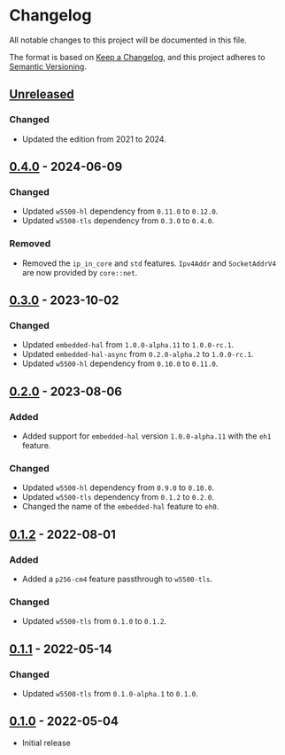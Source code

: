 # Changelog
All notable changes to this project will be documented in this file.

The format is based on [Keep a Changelog](https://keepachangelog.com/en/1.0.0/),
and this project adheres to [Semantic Versioning](https://semver.org/spec/v2.0.0.html).

## [Unreleased]
### Changed
- Updated the edition from 2021 to 2024.

## [0.4.0] - 2024-06-09
### Changed
- Updated `w5500-hl` dependency from `0.11.0` to `0.12.0`.
- Updated `w5500-tls` dependency from `0.3.0` to `0.4.0`.

### Removed
- Removed the `ip_in_core` and `std` features.  `Ipv4Addr` and `SocketAddrV4` are now provided by `core::net`.

## [0.3.0] - 2023-10-02
### Changed
- Updated `embedded-hal` from `1.0.0-alpha.11` to `1.0.0-rc.1`.
- Updated `embedded-hal-async` from `0.2.0-alpha.2` to `1.0.0-rc.1`.
- Updated `w5500-hl` dependency from `0.10.0` to `0.11.0`.

## [0.2.0] - 2023-08-06
### Added
- Added support for `embedded-hal` version `1.0.0-alpha.11` with the `eh1` feature.

### Changed
- Updated `w5500-hl` dependency from `0.9.0` to `0.10.0`.
- Updated `w5500-tls` dependency from `0.1.2` to `0.2.0`.
- Changed the name of the `embedded-hal` feature to `eh0`.

## [0.1.2] - 2022-08-01
### Added
- Added a `p256-cm4` feature passthrough to `w5500-tls`.

### Changed
- Updated `w5500-tls` from `0.1.0` to `0.1.2`.

## [0.1.1] - 2022-05-14
### Changed
- Updated `w5500-tls` from `0.1.0-alpha.1` to `0.1.0`.

## [0.1.0] - 2022-05-04
- Initial release

[Unreleased]: https://github.com/newAM/w5500-rs/compare/mqtt%2Fv0.4.0...HEAD
[0.4.0]: https://github.com/newAM/w5500-rs/compare/mqtt%2Fv0.3.0...mqtt%2Fv0.4.0
[0.3.0]: https://github.com/newAM/w5500-rs/compare/mqtt%2Fv0.2.0...mqtt%2Fv0.3.0
[0.2.0]: https://github.com/newAM/w5500-rs/compare/mqtt%2Fv0.1.2...mqtt%2Fv0.2.0
[0.1.2]: https://github.com/newAM/w5500-rs/compare/mqtt%2Fv0.1.1...mqtt%2Fv0.1.2
[0.1.1]: https://github.com/newAM/w5500-rs/compare/mqtt%2Fv0.1.0...mqtt%2Fv0.1.1
[0.1.0]: https://github.com/newAM/w5500-rs/releases/tag/mqtt%2Fv0.1.0
